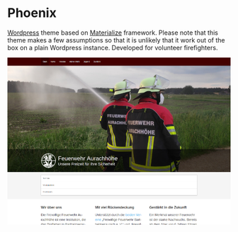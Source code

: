 # Phoenix

[Wordpress](https://wordpress.org/) theme based on [Materialize](https://materializecss.github.io/materialize/) framework. Please note that this theme makes a few assumptions so that it is unlikely that it work out of the box on a plain Wordpress instance. Developed for volunteer firefighters.

[![screenshot](src/screenshot.png)](https://www.feuerwehr-aurachhoehe.de/)